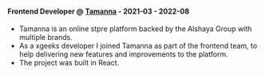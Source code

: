 #### Frontend Developer @ [Tamanna](https://www.tamanna.com/) - 2021-03 - 2022-08

- Tamanna is an online stpre platform backed by the Alshaya Group with multiple brands.
- As a xgeeks developer I joined Tamanna as part of the frontend team, to help delivering new features and improvements to the platform.
- The project was built in React.